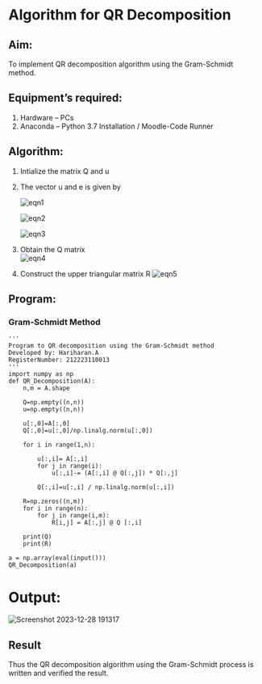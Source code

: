 # Algorithm for QR Decomposition
## Aim:
To implement QR decomposition algorithm using the Gram-Schmidt method.
## Equipment’s required:
1.	Hardware – PCs
2.	Anaconda – Python 3.7 Installation / Moodle-Code Runner
## Algorithm:
1.	Intialize the matrix Q and u
2.	The vector u and e is given by

    ![eqn1](./ex4.jpg)

    ![eqn2](./ex6.jpg)

    ![eqn3](./ex3.jpg)

3.	Obtain the Q matrix   
    ![eqn4](./ex1.jpg)
4.	Construct the upper triangular matrix R
    ![eqn5](./ex2.jpg)



## Program:

### Gram-Schmidt Method
```
''' 
Program to QR decomposition using the Gram-Schmidt method
Developed by: Hariharan.A
RegisterNumber: 212223110013
'''
import numpy as np
def QR_Decomposition(A):
    n,m = A.shape
    
    Q=np.empty((n,n))
    u=np.empty((n,n))
    
    u[:,0]=A[:,0]
    Q[:,0]=u[:,0]/np.linalg.norm(u[:,0])
    
    for i in range(1,n):
        
        u[:,i]= A[:,i]
        for j in range(i):
            u[:,i]-= (A[:,i] @ Q[:,j]) * Q[:,j]
            
        Q[:,i]=u[:,i] / np.linalg.norm(u[:,i])
    
    R=np.zeros((n,m))              
    for i in range(n):
        for j in range(i,m):
            R[i,j] = A[:,j] @ Q [:,i]
    
    print(Q)
    print(R)
            
a = np.array(eval(input()))
QR_Decomposition(a)
```

# Output:
![Screenshot 2023-12-28 191317](https://github.com/hariharana59/QRdecomposition/assets/144980130/2cad6041-129e-4357-9b37-8ff61a470dcc)

## Result
Thus the QR decomposition algorithm using the Gram-Schmidt process is written and verified the result.
